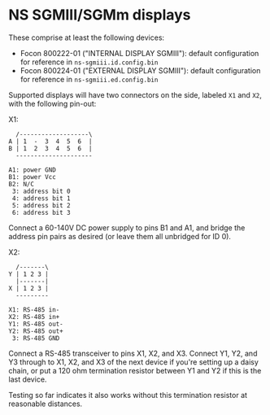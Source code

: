 # NS SGMIII/SGMm displays

These comprise at least the following devices:
- Focon 800222-01 ("INTERNAL DISPLAY SGMIII"): default configuration for reference in `ns-sgmiii.id.config.bin`
- Focon 800224-01 ("EXTERNAL DISPLAY SGMIII"): default configuration for reference in `ns-sgmiii.ed.config.bin`

Supported displays will have two connectors on the side, labeled `X1` and `X2`, with the following pin-out:

X1:
```
  /-------------------\
A | 1  -  3  4  5  6  |
B | 1  2  3  4  5  6  |
  ---------------------

A1: power GND
B1: power Vcc
B2: N/C
 3: address bit 0
 4: address bit 1
 5: address bit 2
 6: address bit 3
```

Connect a 60-140V DC power supply to pins B1 and A1, and bridge the address pin pairs as desired (or leave them all unbridged for ID 0).

X2:
```
  /-------\
Y | 1 2 3 |
  |-------|
X | 1 2 3 |
  ---------

X1: RS-485 in-
X2: RS-485 in+
Y1: RS-485 out-
Y2: RS-485 out+
 3: RS-485 GND
```

Connect a RS-485 transceiver to pins X1, X2, and X3.
Connect Y1, Y2, and Y3 through to X1, X2, and X3 of the next device if you're setting up a daisy chain,
or put a 120 ohm termination resistor between Y1 and Y2 if this is the last device.

Testing so far indicates it also works without this termination resistor at reasonable distances.